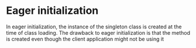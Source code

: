 # Eager initialization

In eager initialization, the instance of the singleton class is created at the time of class loading. The drawback to eager initialization is that the method is created even though the client application might not be using it
